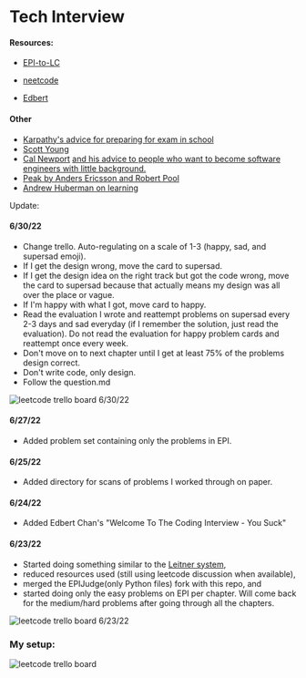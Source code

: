 # Tech Interview

#### Resources:

- [EPI-to-LC](https://github.com/slgriff/EPI-to-LC)

- [neetcode](https://neetcode.io/)

- [Edbert](https://tinyurl.com/4hdj47mv)

#### Other

- [Karpathy's advice for preparing for exam in school](https://cs.stanford.edu/people/karpathy/advice.html)
- [Scott Young](https://www.scotthyoung.com/blog/articles/)
- [Cal Newport](https://www.calnewport.com/blog/) [and his advice to people who want to become software engineers with little background.](https://youtu.be/uS5jlG16zKs)
- [Peak by Anders Ericsson and Robert Pool](https://www.amazon.com/Peak-Secrets-New-Science-Expertise/dp/0544947223/ref=tmm_pap_swatch_0?_encoding=UTF8&qid=&sr=)
- [Andrew Huberman on learning](https://youtu.be/xJ0IBzCjEPk)

Update:

#### 6/30/22

- Change trello. Auto-regulating on a scale of 1-3 (happy, sad, and supersad emoji).
- If I get the design wrong, move the card to supersad.
- If I get the design idea on the right track but got the code wrong, move the card to supersad because that actually means my design was all over the place or vague.
- If I'm happy with what I got, move card to happy.
- Read the evaluation I wrote and reattempt problems on supersad every 2-3 days and sad everyday (if I remember the solution, just read the evaluation). Do not read the evaluation for happy problem cards and reattempt once every week.
- Don't move on to next chapter until I get at least 75% of the problems design correct.
- Don't write code, only design. 
- Follow the question.md 

![leetcode trello board 6/30/22](my_trello3.png)

#### 6/27/22

- Added problem set containing only the problems in EPI.

#### 6/25/22

- Added directory for scans of problems I worked through on paper.

#### 6/24/22

- Added Edbert Chan's "Welcome To The Coding Interview - You Suck"

#### 6/23/22

- Started doing something similar to the [Leitner system](https://www.mindedge.com/learning-science/the-leitner-system-how-does-it-work/),
- reduced resources used (still using leetcode discussion when available),
- merged the EPIJudge(only Python files) fork with this repo, and
- started doing only the easy problems on EPI per chapter. Will come back for the medium/hard problems after going through all the chapters.

![leetcode trello board 6/23/22](my_trello2.png)

### My setup:

![leetcode trello board](my_trello.png)
